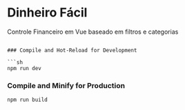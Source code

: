 # Dinheiro Fácil

Controle Financeiro em Vue baseado em filtros e categorias

```

### Compile and Hot-Reload for Development

```sh
npm run dev
```

### Compile and Minify for Production

```sh
npm run build
```
